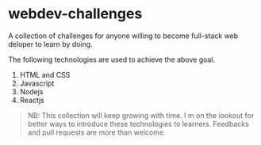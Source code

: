 # webdev-challenges
A collection of challenges for anyone willing to become full-stack web deloper to learn by doing.

The following technologies are used to achieve the above goal.
 1. HTML and CSS
 2. Javascript
 3. Nodejs
 4. Reactjs
 
> NB: This collection will keep growing with time. I m on the lookout for better ways to introduce these technologies to learners. 
> Feedbacks and pull requests are more than welcome.
